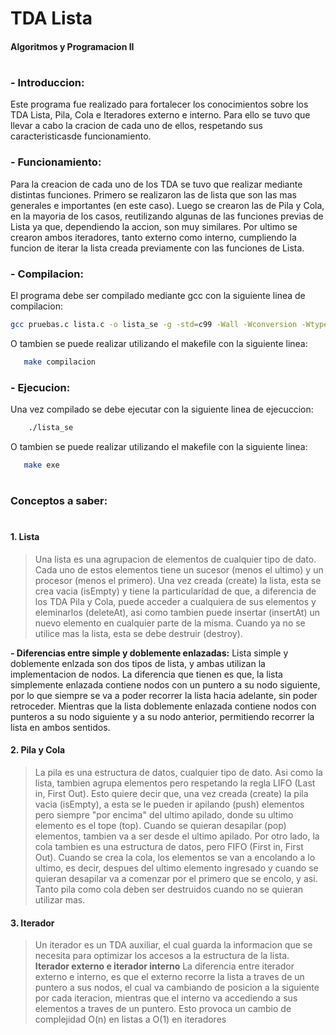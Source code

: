 # TDA Lista
#### Algoritmos y Programacion II
#
#
### - Introduccion:
Este programa fue realizado para fortalecer los conocimientos sobre los TDA Lista, Pila, Cola e Iteradores externo e interno. Para ello se tuvo que llevar a cabo la cracion de cada uno de ellos, respetando sus caracteristicasde funcionamiento.
### - Funcionamiento: 
Para la creacion de cada uno de los TDA se tuvo que realizar mediante distintas funciones. Primero se realizaron las de lista que son las mas generales e importantes (en este caso). Luego se crearon las de Pila y Cola, en la mayoria de los casos, reutilizando algunas de las funciones previas de Lista ya que, dependiendo la accion, son muy similares. Por ultimo se crearon ambos iteradores, tanto externo como interno, cumpliendo la funcion de iterar la lista creada previamente con las funciones de Lista.

### - Compilacion:
 El programa debe ser compilado mediante gcc con la siguiente linea de compilacion:
```sh
gcc pruebas.c lista.c -o lista_se -g -std=c99 -Wall -Wconversion -Wtype-limits -pedantic -Werror -O0
```
O tambien se puede realizar utilizando el makefile con la siguiente linea:
 ```sh     
    make compilacion
``` 

### - Ejecucion:
Una vez compilado se debe ejecutar con la siguiente linea de ejecuccion:
```sh     
    ./lista_se
```
O tambien se puede realizar utilizando el makefile con la siguiente linea:
 ```sh     
    make exe
``` 

#
### Conceptos a saber:
#
#### 1. Lista

>Una lista es una agrupacion de elementos de cualquier tipo de dato. Cada uno de estos elementos tiene un sucesor (menos el ultimo) y un procesor (menos el primero). Una vez creada (create) la lista, esta se crea vacia (isEmpty) y tiene la particularidad de que, a diferencia de los TDA Pila y Cola, puede acceder a cualquiera de sus elementos y eleminarlos (deleteAt), asi como tambien puede insertar (insertAt) un nuevo elemento en cualquier parte de la misma. Cuando ya no se utilice mas la lista, esta se debe destruir (destroy).

**- Diferencias entre simple y doblemente enlazadas:**
    Lista simple y doblemente enlzada son dos tipos de lista, y ambas utilizan la implementacion de nodos. La diferencia que tienen es que, la lista simplemente enlazada contiene nodos con un puntero a su nodo siguiente, por lo que siempre se va a poder recorrer la lista hacia adelante, sin poder retroceder. Mientras que la lista doblemente enlazada contiene nodos con punteros a su nodo siguiente y a su nodo anterior, permitiendo recorrer la lista en ambos sentidos.

#### 2. Pila y Cola
>La pila es una estructura de datos, cualquier tipo de dato. Asi como la lista, tambien agrupa elementos pero respetando la regla LIFO (Last in, First Out). Esto quiere decir que, una vez creada (create) la pila vacia (isEmpty), a esta se le pueden ir apilando (push) elementos pero siempre "por encima" del ultimo apilado, donde su ultimo elemento es el tope (top). Cuando se quieran desapilar (pop) elementos, tambien va a ser desde el ultimo apilado. 
Por otro lado, la cola tambien es una estructura de datos, pero FIFO (First in, First Out). Cuando se crea la cola, los elementos se van a encolando a lo ultimo, es decir, despues del ultimo elemento ingresado y cuando se quieran desapilar va a comenzar por el primero que se encolo, y asi. Tanto pila como cola deben ser destruidos cuando no se quieran utilizar mas.

#### 3. Iterador
>Un iterador es un TDA auxiliar, el cual guarda la informacion que se necesita para optimizar los accesos a la estructura de la lista.
**Iterador externo e iterador interno**
La diferencia entre iterador externo e interno, es que el externo recorre la lista a traves de un puntero a sus nodos, el cual va cambiando de posicion a la siguiente por cada iteracion, mientras que el interno va accediendo a sus elementos a traves de un puntero. Esto provoca un cambio de complejidad O(n) en listas a O(1) en iteradores

